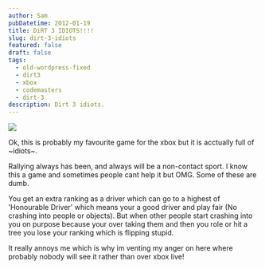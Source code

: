 ```yaml
---
author: Sam
pubDatetime: 2012-01-19
title: DiRT 3 IDIOTS!!!!
slug: dirt-3-idiots
featured: false
draft: false
tags:
  - old-wordpress-fixed
  - dirt3
  - xbox
  - codemasters
  - dirt-3
description: Dirt 3 idiots.
---
```

![](/assets/2012/2012-01-19-dirt-3-banner.jpg)

Ok, this is probably my favourite game for the xbox but it is acctually full of ~idiots~.

Rallying always has been, and always will be a non-contact sport. I know this a game and sometimes people cant help it but OMG. Some of these are dumb.

You get an extra ranking as a driver which can go to a highest of 'Honourable Driver' which means your a good driver and play fair (No crashing into people or objects). But when other people start crashing into you on purpose because your over taking them and then you role or hit a tree you lose your ranking which is flipping stupid.

It really annoys me which is why im venting my anger on here where probably nobody will see it rather than over xbox live!